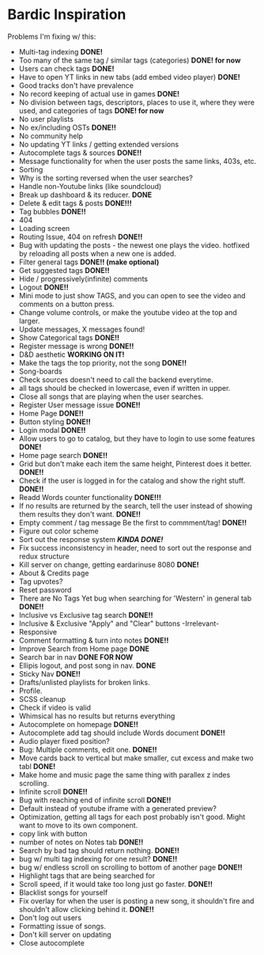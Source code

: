 # Bardic Inspiration
 
Problems I'm fixing w/ this:
* Multi-tag indexing **DONE!**
* Too many of the same tag / similar tags (categories) **DONE! for now**
* Users can check tags **DONE!**
* Have to open YT links in new tabs (add embed video player) **DONE!**
* Good tracks don't have prevalence
* No record keeping of actual  use in games **DONE!**
* No division between tags, descriptors, places to use it, where they were used, and categories of tags **DONE! for now**
* No user playlists
* No ex/including OSTs **DONE!!**
* No community help
* No updating YT links / getting extended versions
* Autocomplete tags & sources **DONE!!**
* Message functionality for when the user posts the same links, 403s, etc.
* Sorting
* Why is the sorting reversed when the user searches?
* Handle non-Youtube links (like soundcloud)
* Break up dashboard & its reducer. **DONE**
* Delete & edit tags & posts **DONE!!!**
* Tag bubbles **DONE!!**
* 404
* Loading screen
* Routing Issue, 404 on refresh **DONE!!**
* Bug with updating the posts - the newest one plays the video. hotfixed by reloading all posts when a new one is added. 
* Filter general tags **DONE!! (make optional)**
* Get suggested tags **DONE!!**
* Hide / progressively(infinite) comments
* Logout **DONE!!**
* Mini mode to just show TAGS, and you can open to see the video and comments on a button press.
* Change volume controls, or make the youtube video at the top and larger. 
* Update messages, X messages found!
* Show Categorical tags **DONE!!**
* Register message is wrong **DONE!!**
* D&D aesthetic **WORKING ON IT!**
* Make the tags the top priority, not the song **DONE!!**
* Song-boards
* Check sources doesn't need to call the backend everytime. 
* all tags should be checked in lowercase, even if written in upper.
* Close all songs that are playing when the user searches. 
* Register User message issue **DONE!!**
* Home Page **DONE!!**
* Button styling **DONE!!**
* Login modal **DONE!!**
* Allow users to go to catalog, but they have to login to use some features **DONE!**
* Home page search **DONE!!** 
* Grid but don't make each item the same height, Pinterest does it better. **DONE!!**
* Check if the user is logged in for the catalog and show the right stuff. **DONE!!**
* Readd Words counter functionality **DONE!!!**
* If no results are returned by the search, tell the user instead of showing them results they don't want. **DONE!!**
* Empty comment / tag message Be the first to commment/tag! **DONE!!**
* Figure out color scheme
* Sort out the response system ***KINDA DONE!***
* Fix success inconsistency in header, need to sort out the response and redux structure
* Kill server on change, getting eardarinuse 8080 **DONE!**
* About & Credits page
* Tag upvotes? 
* Reset password
* There are No Tags Yet bug when searching for 'Western' in general tab **DONE!!**
* Inclusive vs Exclusive tag search **DONE!!**
* Inclusive & Exclusive "Apply" and "Clear" buttons -Irrelevant-
* Responsive
* Comment formatting & turn into notes **DONE!!**
* Improve Search from Home page **DONE**
* Search bar in nav **DONE FOR NOW**
* Ellipis logout, and post song in nav. **DONE**
* Sticky Nav **DONE!!**
* Drafts/unlisted playlists for broken links. 
* Profile. 
* SCSS cleanup
* Check if video is valid 
* Whimsical has no results but returns everything
* Autocomplete on homepage **DONE!!**
* Autocomplete add tag should include Words document **DONE!!**
* Audio player fixed position?
* Bug: Multiple comments, edit one. **DONE!!**
* Move cards back to vertical but make smaller, cut excess and make two tabl **DONE!**
* Make home and music page the same thing with parallex z indes scrolling. 
* Infinite scroll **DONE!!**
* Bug with reaching end of infinite scroll **DONE!!** 
* Default instead of youtube iframe with a generated preview? 
* Optimization, getting all tags for each post probably isn't good. Might want to move to its own component. 
* copy link with button
* number of notes on Notes tab **DONE!!**
* Search by bad tag should return nothing. **DONE!!**
* bug w/ multi tag indexing for one result? **DONE!!** 
* bug w/ endless scroll on scrolling to bottom of another page **DONE!!**
* Highlight tags that are being searched for
* Scroll speed, if it would take too long just go faster. **DONE!!**
* Blacklist songs for yourself
* Fix overlay for when the user is posting a new song, it shouldn't fire and shouldn't allow clicking behind it. **DONE!!**
* Don't log out users
* Formatting issue of songs. 
* Don't kill server on updating
* Close autocomplete